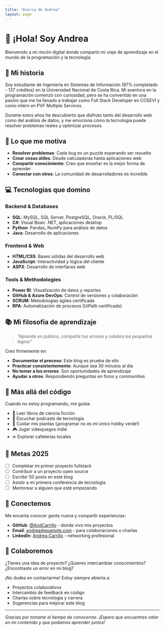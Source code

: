 ```yaml
---
title: "Acerca de Andrea"
layout: page
---
```


# 👋 ¡Hola! Soy Andrea

Bienvenido a mi rincón digital donde comparto mi viaje de aprendizaje en el mundo de la programación y la tecnología.

## 🚀 Mi historia

Soy estudiante de Ingeniería en Sistemas de Información (97% completado - 137 créditos) en la Universidad Nacional de Costa Rica. Mi aventura en la programación comenzó con curiosidad, pero se ha convertido en una pasión que me ha llevado a trabajar como Full Stack Developer en COSEVI y como intern en PVF Multiple Services.

Durante estos años he descubierto que disfruto tanto del desarrollo web como del análisis de datos, y me emociona cómo la tecnología puede resolver problemas reales y optimizar procesos.

## 🎯 Lo que me motiva

- **Resolver problemas**: Cada bug es un puzzle esperando ser resuelto
- **Crear cosas útiles**: Desde calculadoras hasta aplicaciones web
- **Compartir conocimiento**: Creo que enseñar es la mejor forma de aprender
- **Conectar con otros**: La comunidad de desarrolladores es increíble

## 💻 Tecnologías que domino

### Backend & Databases

- **SQL**: MySQL, SQL Server, PostgreSQL, Oracle, PL/SQL
- **C#**: Visual Basic .NET, aplicaciones desktop
- **Python**: Pandas, NumPy para análisis de datos
- **Java**: Desarrollo de aplicaciones

### Frontend & Web

- **HTML/CSS**: Bases sólidas del desarrollo web
- **JavaScript**: Interactividad y lógica del cliente
- **ASPX**: Desarrollo de interfaces web

### Tools & Methodologies

- **Power BI**: Visualización de datos y reportes
- **GitHub & Azure DevOps**: Control de versiones y colaboración
- **SCRUM**: Metodologías ágiles certificada
- **RPA**: Automatización de procesos (UiPath certificado)

## 📚 Mi filosofía de aprendizaje

> _"Aprende en público, comparte tus errores y celebra los pequeños logros"_

Creo firmemente en:

- **Documentar el proceso**: Este blog es prueba de ello
- **Practicar consistentemente**: Aunque sea 30 minutos al día
- **No temer a los errores**: Son oportunidades de aprendizaje
- **Ayudar a otros**: Respondiendo preguntas en foros y communities

## 🎨 Más allá del código

Cuando no estoy programando, me gusta:

- 📖 Leer libros de ciencia ficción
- 🎵 Escuchar podcasts de tecnología
- 🌱 Cuidar mis plantas (¡programar no es mi único hobby verde!)
- 🎮 Jugar videojuegos indie
- ☕ Explorar cafeterías locales

## 🌟 Metas 2025

- [ ] Completar mi primer proyecto fullstack
- [ ] Contribuir a un proyecto open source
- [ ] Escribir 50 posts en este blog
- [ ] Asistir a mi primera conferencia de tecnología
- [ ] Mentorear a alguien que esté empezando

## 💌 Conectemos

Me encanta conocer gente nueva y compartir experiencias:

- **GitHub**: [@AndCarrillo](https://github.com/AndCarrillo) - donde vivo mis proyectos
- **Email**: andrea@example.com - para colaboraciones o charlas
- **LinkedIn**: [Andrea Carrillo](#) - networking profesional

## 🤝 Colaboremos

¿Tienes una idea de proyecto? ¿Quieres intercambiar conocimientos? ¿Encontraste un error en mi blog?

¡No dudes en contactarme! Estoy siempre abierta a:

- Proyectos colaborativos
- Intercambio de feedback en código
- Charlas sobre tecnología y carrera
- Sugerencias para mejorar este blog

---

_Gracias por tomarte el tiempo de conocerme. ¡Espero que encuentres valor en mi contenido y que podamos aprender juntos!_
